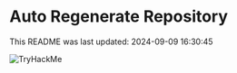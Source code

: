 # Auto Regenerate Repository

This README was last updated: 2024-09-09 16:30:45

 ![TryHackMe](https://tryhackme.com/badge/533634)